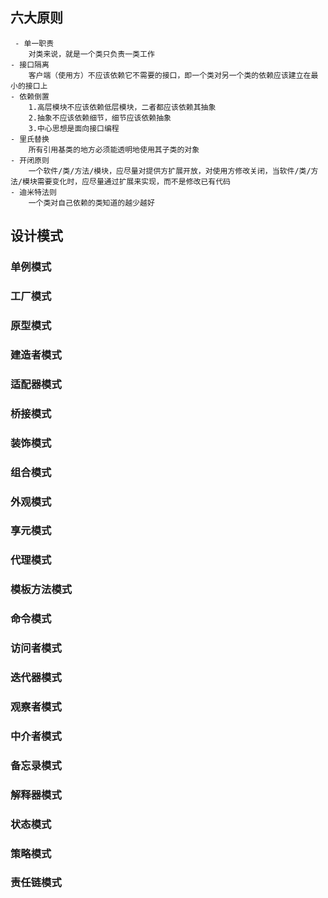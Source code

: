 ## 六大原则
	 - 单一职责
	 	对类来说，就是一个类只负责一类工作
	- 接口隔离
		客户端（使用方）不应该依赖它不需要的接口，即一个类对另一个类的依赖应该建立在最小的接口上
	- 依赖倒置
		1.高层模块不应该依赖低层模块，二者都应该依赖其抽象
		2.抽象不应该依赖细节，细节应该依赖抽象
		3.中心思想是面向接口编程
	- 里氏替换
		所有引用基类的地方必须能透明地使用其子类的对象
	- 开闭原则
		一个软件/类/方法/模块，应尽量对提供方扩展开放，对使用方修改关闭，当软件/类/方法/模块需要变化时，应尽量通过扩展来实现，而不是修改已有代码
	- 迪米特法则
		一个类对自己依赖的类知道的越少越好

## 设计模式
### 单例模式

### 工厂模式

### 原型模式

### 建造者模式

### 适配器模式

### 桥接模式

### 装饰模式

### 组合模式

### 外观模式

### 享元模式

### 代理模式

### 模板方法模式

### 命令模式

### 访问者模式

### 迭代器模式

### 观察者模式

### 中介者模式 

### 备忘录模式

### 解释器模式

### 状态模式 

### 策略模式

### 责任链模式